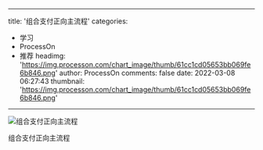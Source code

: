 
---
title: '组合支付正向主流程'
categories: 
 - 学习
 - ProcessOn
 - 推荐
headimg: 'https://img.processon.com/chart_image/thumb/61cc1cd05653bb069fe6b846.png'
author: ProcessOn
comments: false
date: 2022-03-08 06:27:43
thumbnail: 'https://img.processon.com/chart_image/thumb/61cc1cd05653bb069fe6b846.png'
---

<div>   
<img class="thumb" alt="组合支付正向主流程" src="https://img.processon.com/chart_image/thumb/61cc1cd05653bb069fe6b846.png" referrerpolicy="no-referrer">
<p>组合支付正向主流程</p>  
</div>
            